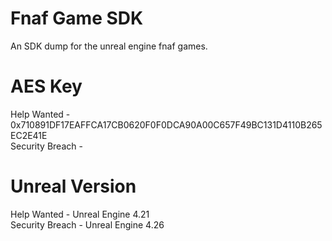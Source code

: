 # Fnaf Game SDK
An SDK dump for the unreal engine fnaf games.

# AES Key
Help Wanted - 0x710891DF17EAFFCA17CB0620F0F0DCA90A00C657F49BC131D4110B265EC2E41E  
Security Breach -

# Unreal Version
Help Wanted - Unreal Engine 4.21  
Security Breach - Unreal Engine 4.26
